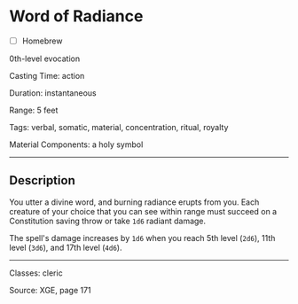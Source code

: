 # Word of Radiance

- [ ] Homebrew

0th-level evocation

Casting Time: action

Duration: instantaneous

Range: 5 feet

Tags: verbal, somatic, material, concentration, ritual, royalty

Material Components: a holy symbol

---

## Description
You utter a divine word, and burning radiance erupts from you. Each creature of your choice that you can see within range must succeed on a Constitution saving throw or take `1d6` radiant damage.

The spell's damage increases by `1d6` when you reach 5th level (`2d6`), 11th level (`3d6`), and 17th level (`4d6`).

---

Classes: cleric

Source: XGE, page 171
